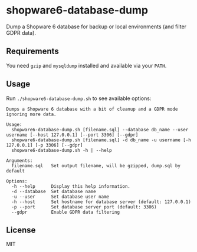 # shopware6-database-dump
Dump a Shopware 6 database for backup or local environments (and filter GDPR data).

## Requirements
You need `gzip` and `mysqldump` installed and available via your `PATH`.

## Usage
Run `./shopware6-database-dump.sh` to see available options:

```
Dumps a Shopware 6 database with a bit of cleanup and a GDPR mode ignoring more data.

Usage:
  shopware6-database-dump.sh [filename.sql] --database db_name --user username [--host 127.0.0.1] [--port 3306] [--gdpr]
  shopware6-database-dump.sh [filename.sql] -d db_name -u username [-h 127.0.0.1] [-p 3306] [--gdpr]
  shopware6-database-dump.sh -h | --help

Arguments:
  filename.sql   Set output filename, will be gzipped, dump.sql by default

Options:
  -h --help      Display this help information.
  -d --database  Set database name
  -u --user      Set database user name
  -h --host      Set hostname for database server (default: 127.0.0.1)
  -p --port      Set database server port (default: 3306)
  --gdpr         Enable GDPR data filtering
```

## License
MIT
